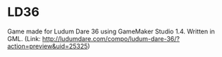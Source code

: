 # LD36

Game made for Ludum Dare 36 using GameMaker Studio 1.4. Written in GML.
(Link: http://ludumdare.com/compo/ludum-dare-36/?action=preview&uid=25325)
